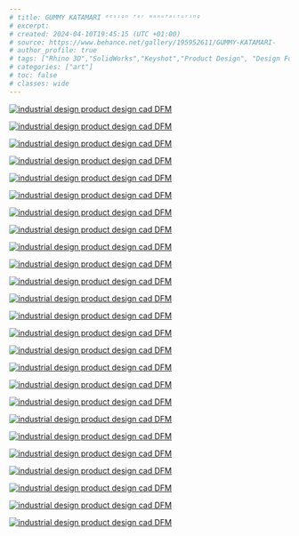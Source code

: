 ```yaml
---
# title: GUMMY KATAMARI ᵈᵉˢⁱᵍⁿ ᶠᵒʳ ᵐᵃⁿᵘᶠᵃᶜᵗᵘʳⁱⁿᵍ
# excerpt: 
# created: 2024-04-10T19:45:15 (UTC +01:00)
# source: https://www.behance.net/gallery/195952611/GUMMY-KATAMARI-
# author_profile: true
# tags: ["Rhino 3D","SolidWorks","Keyshot","Product Design", "Design For Manufacture"]
# categories: ["art"]
# toc: false
# classes: wide
---
```


[![industrial design  product design  cad DFM](https://mir-s3-cdn-cf.behance.net/project_modules/1400/6c1946195952611.6616fda14536f.png)](https://www.behance.net/gallery/195952611/GUMMY-KATAMARI-/modules/1109349347)

[![industrial design  product design  cad DFM](https://mir-s3-cdn-cf.behance.net/project_modules/1400/32f2c3195952611.6616fda1470c6.png)](https://www.behance.net/gallery/195952611/GUMMY-KATAMARI-/modules/1109349361)

[![industrial design  product design  cad DFM](https://mir-s3-cdn-cf.behance.net/project_modules/1400/605361195952611.6616fda1465f4.png)](https://www.behance.net/gallery/195952611/GUMMY-KATAMARI-/modules/1109349353)

[![industrial design  product design  cad DFM](https://mir-s3-cdn-cf.behance.net/project_modules/1400/e48bd3195952611.6616fda148ef5.png)](https://www.behance.net/gallery/195952611/GUMMY-KATAMARI-/modules/1109349375)

[![industrial design  product design  cad DFM](https://mir-s3-cdn-cf.behance.net/project_modules/1400/aae20f195952611.6616fda1446ab.png)](https://www.behance.net/gallery/195952611/GUMMY-KATAMARI-/modules/1109349343)

[![industrial design  product design  cad DFM](https://mir-s3-cdn-cf.behance.net/project_modules/1400/113be9195952611.6616fda143db7.png)](https://www.behance.net/gallery/195952611/GUMMY-KATAMARI-/modules/1109349339)

[![industrial design  product design  cad DFM](https://mir-s3-cdn-cf.behance.net/project_modules/1400/bb589e195952611.6616fda14ad20.png)](https://www.behance.net/gallery/195952611/GUMMY-KATAMARI-/modules/1109349385)

[![industrial design  product design  cad DFM](https://mir-s3-cdn-cf.behance.net/project_modules/1400/3a6fc7195952611.6616fda1487c0.png)](https://www.behance.net/gallery/195952611/GUMMY-KATAMARI-/modules/1109349373)

[![industrial design  product design  cad DFM](https://mir-s3-cdn-cf.behance.net/project_modules/1400/58bc1e195952611.6616fda142a3e.png)](https://www.behance.net/gallery/195952611/GUMMY-KATAMARI-/modules/1109349331)

[![industrial design  product design  cad DFM](https://mir-s3-cdn-cf.behance.net/project_modules/1400/5f29fc195952611.6616fda149340.png)](https://www.behance.net/gallery/195952611/GUMMY-KATAMARI-/modules/1109349377)

[![industrial design  product design  cad DFM](https://mir-s3-cdn-cf.behance.net/project_modules/1400/2fb572195952611.6616fda1430cd.png)](https://www.behance.net/gallery/195952611/GUMMY-KATAMARI-/modules/1109349333)

[![industrial design  product design  cad DFM](https://mir-s3-cdn-cf.behance.net/project_modules/1400/e5f24e195952611.6616fda14344a.png)](https://www.behance.net/gallery/195952611/GUMMY-KATAMARI-/modules/1109349335)

[![industrial design  product design  cad DFM](https://mir-s3-cdn-cf.behance.net/project_modules/1400/51f959195952611.6616fda14a636.png)](https://www.behance.net/gallery/195952611/GUMMY-KATAMARI-/modules/1109349383)

[![industrial design  product design  cad DFM](https://mir-s3-cdn-cf.behance.net/project_modules/1400/d78b40195952611.6616fda14b1ca.png)](https://www.behance.net/gallery/195952611/GUMMY-KATAMARI-/modules/1109349387)

[![industrial design  product design  cad DFM](https://mir-s3-cdn-cf.behance.net/project_modules/1400/3c8e48195952611.6616fda1458c6.png)](https://www.behance.net/gallery/195952611/GUMMY-KATAMARI-/modules/1109349349)

[![industrial design  product design  cad DFM](https://mir-s3-cdn-cf.behance.net/project_modules/1400/73f38e195952611.6616fda144cca.png)](https://www.behance.net/gallery/195952611/GUMMY-KATAMARI-/modules/1109349345)

[![industrial design  product design  cad DFM](https://mir-s3-cdn-cf.behance.net/project_modules/1400/4ab0e9195952611.6616fda145ff9.png)](https://www.behance.net/gallery/195952611/GUMMY-KATAMARI-/modules/1109349351)

[![industrial design  product design  cad DFM](https://mir-s3-cdn-cf.behance.net/project_modules/1400/b99271195952611.6616fda148389.png)](https://www.behance.net/gallery/195952611/GUMMY-KATAMARI-/modules/1109349371)

[![industrial design  product design  cad DFM](https://mir-s3-cdn-cf.behance.net/project_modules/1400/78ec42195952611.6616fda149a4f.png)](https://www.behance.net/gallery/195952611/GUMMY-KATAMARI-/modules/1109349379)

[![industrial design  product design  cad DFM](https://mir-s3-cdn-cf.behance.net/project_modules/1400/039ea8195952611.6616fda149eca.png)](https://www.behance.net/gallery/195952611/GUMMY-KATAMARI-/modules/1109349381)

[![industrial design  product design  cad DFM](https://mir-s3-cdn-cf.behance.net/project_modules/1400/3af833195952611.6616fda147c3d.png)](https://www.behance.net/gallery/195952611/GUMMY-KATAMARI-/modules/1109349369)

[![industrial design  product design  cad DFM](https://mir-s3-cdn-cf.behance.net/project_modules/1400/3a7bd4195952611.6616fda1443a5.png)](https://www.behance.net/gallery/195952611/GUMMY-KATAMARI-/modules/1109349341)

[![industrial design  product design  cad DFM](https://mir-s3-cdn-cf.behance.net/project_modules/1400/c943a5195952611.6616fda146cf2.png)](https://www.behance.net/gallery/195952611/GUMMY-KATAMARI-/modules/1109349357)

[![industrial design  product design  cad DFM](https://mir-s3-cdn-cf.behance.net/project_modules/1400/b78276195952611.6616fda143a89.png)](https://www.behance.net/gallery/195952611/GUMMY-KATAMARI-/modules/1109349337)

[![industrial design  product design  cad DFM](https://mir-s3-cdn-cf.behance.net/project_modules/1400/b4964a195952611.6616fda1477fc.png)](https://www.behance.net/gallery/195952611/GUMMY-KATAMARI-/modules/1109349365)